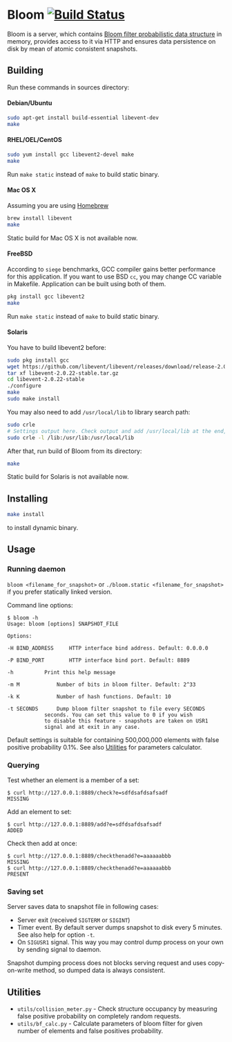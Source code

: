 Bloom [![Build Status](https://travis-ci.org/Snawoot/bloom.svg?branch=master)](https://travis-ci.org/Snawoot/bloom)
=====

Bloom is a server, which contains [Bloom filter probabilistic data structure](https://en.wikipedia.org/wiki/Bloom_filter) in memory, provides access to it via HTTP and ensures data persistence on disk by mean of atomic consistent snapshots.

## Building

Run these commands in sources directory:

#### Debian/Ubuntu

```bash
sudo apt-get install build-essential libevent-dev
make
```

#### RHEL/OEL/CentOS

```bash
sudo yum install gcc libevent2-devel make
make
```

Run `make static` instead of `make` to build static binary.

#### Mac OS X

Assuming you are using [Homebrew](http://brew.sh/)
```bash
brew install libevent
make
```

Static build for Mac OS X is not available now.

#### FreeBSD

According to `siege` benchmarks, GCC compiler gains better performance for this application. If you want to use BSD `cc`, you may change CC variable in Makefile. Application can be built using both of them.

```bash
pkg install gcc libevent2
make
```

Run `make static` instead of `make` to build static binary.

#### Solaris

You have to build libevent2 before:
```bash
sudo pkg install gcc
wget https://github.com/libevent/libevent/releases/download/release-2.0.22-stable/libevent-2.0.22-stable.tar.gz
tar xf libevent-2.0.22-stable.tar.gz
cd libevent-2.0.22-stable
./configure
make
sudo make install
```
You may also need to add `/usr/local/lib` to library search path:
```bash
sudo crle
# Settings output here. Check output and add /usr/local/lib at the end, delimiting it by colon
sudo crle -l /lib:/usr/lib:/usr/local/lib
```

After that, run build of Bloom from its directory:
```bash
make
```

Static build for Solaris is not available now.

## Installing

```bash
make install
```
to install dynamic binary.

## Usage

### Running daemon

`bloom <filename_for_snapshot>` or
`./bloom.static <filename_for_snapshot>` if you prefer statically linked version. 

Command line options:
```
$ bloom -h
Usage: bloom [options] SNAPSHOT_FILE

Options:

-H BIND_ADDRESS		HTTP interface bind address. Default: 0.0.0.0

-P BIND_PORT		HTTP interface bind port. Default: 8889

-h			Print this help message

-m M			Number of bits in bloom filter. Default: 2^33

-k K			Number of hash functions. Default: 10

-t SECONDS		Dump bloom filter snapshot to file every SECONDS
			seconds. You can set this value to 0 if you wish
			to disable this feature - snapshots are taken on USR1
			signal and at exit in any case.
```
Default settings is suitable for containing 500,000,000 elements with false positive probability 0.1%. See also [Utilities](https://github.com/Snawoot/bloom#utilities) for parameters calculator.

### Querying

Test whether an element is a member of a set:
```
$ curl http://127.0.0.1:8889/check?e=sdfdsafdsafsadf
MISSING
```
Add an element to set:
```
$ curl http://127.0.0.1:8889/add?e=sdfdsafdsafsadf
ADDED
```
Check then add at once:
```
$ curl http://127.0.0.1:8889/checkthenadd?e=aaaaaabbb
MISSING
$ curl http://127.0.0.1:8889/checkthenadd?e=aaaaaabbb
PRESENT
```
### Saving set

Server saves data to snapshot file in following cases:
* Server exit (received `SIGTERM` or `SIGINT`)
* Timer event. By default server dumps snapshot to disk every 5 minutes. See also help for option `-t`.
* On `SIGUSR1` signal. This way you may control dump process on your own by sending signal to daemon.

Snapshot dumping process does not blocks serving request and uses copy-on-write method, so dumped data is always consistent.

## Utilities

* `utils/collision_meter.py` - Check structure occupancy by measuring false positive probability on completely random requests.
* `utils/bf_calc.py` - Calculate parameters of bloom filter for given number of elements and false positives probability.
